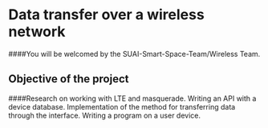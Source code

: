 # Data transfer over a wireless network

####You will be welcomed by the SUAI-Smart-Space-Team/Wireless Team. 

## Objective of the project

####Research on working with LTE and masquerade. Writing an API with a device database. Implementation of the method for transferring data through the interface. Writing a program on a user device.
